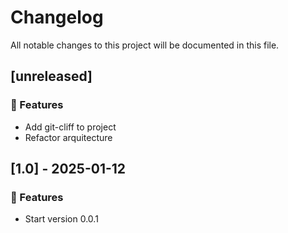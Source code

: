 # Changelog

All notable changes to this project will be documented in this file.

## [unreleased]

### 🚀 Features

- Add git-cliff to project
- Refactor arquitecture

## [1.0] - 2025-01-12

### 🚀 Features

- Start version 0.0.1

<!-- generated by git-cliff -->
